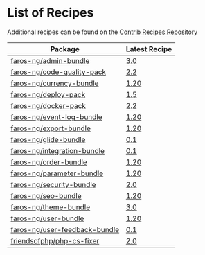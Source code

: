 # List of Recipes

Additional recipes can be found on the [Contrib Recipes Repository](https://github.com/symfony/recipes-contrib/blob/flex/main/RECIPES.md)

| Package | Latest Recipe |
| --- | --- |
| [faros-ng/admin-bundle](https://packagist.org/packages/faros-ng/admin-bundle) | [3.0](faros-ng/admin-bundle/3.0) |
| [faros-ng/code-quality-pack](https://packagist.org/packages/faros-ng/code-quality-pack) | [2.2](faros-ng/code-quality-pack/2.2) |
| [faros-ng/currency-bundle](https://packagist.org/packages/faros-ng/currency-bundle) | [1.20](faros-ng/currency-bundle/1.20) |
| [faros-ng/deploy-pack](https://packagist.org/packages/faros-ng/deploy-pack) | [1.5](faros-ng/deploy-pack/1.5) |
| [faros-ng/docker-pack](https://packagist.org/packages/faros-ng/docker-pack) | [2.2](faros-ng/docker-pack/2.2) |
| [faros-ng/event-log-bundle](https://packagist.org/packages/faros-ng/event-log-bundle) | [1.20](faros-ng/event-log-bundle/1.20) |
| [faros-ng/export-bundle](https://packagist.org/packages/faros-ng/export-bundle) | [1.20](faros-ng/export-bundle/1.20) |
| [faros-ng/glide-bundle](https://packagist.org/packages/faros-ng/glide-bundle) | [0.1](faros-ng/glide-bundle/0.1) |
| [faros-ng/integration-bundle](https://packagist.org/packages/faros-ng/integration-bundle) | [0.1](faros-ng/integration-bundle/0.1) |
| [faros-ng/order-bundle](https://packagist.org/packages/faros-ng/order-bundle) | [1.20](faros-ng/order-bundle/1.20) |
| [faros-ng/parameter-bundle](https://packagist.org/packages/faros-ng/parameter-bundle) | [1.20](faros-ng/parameter-bundle/1.20) |
| [faros-ng/security-bundle](https://packagist.org/packages/faros-ng/security-bundle) | [2.0](faros-ng/security-bundle/2.0) |
| [faros-ng/seo-bundle](https://packagist.org/packages/faros-ng/seo-bundle) | [1.20](faros-ng/seo-bundle/1.20) |
| [faros-ng/theme-bundle](https://packagist.org/packages/faros-ng/theme-bundle) | [3.0](faros-ng/theme-bundle/3.0) |
| [faros-ng/user-bundle](https://packagist.org/packages/faros-ng/user-bundle) | [1.20](faros-ng/user-bundle/1.20) |
| [faros-ng/user-feedback-bundle](https://packagist.org/packages/faros-ng/user-feedback-bundle) | [0.1](faros-ng/user-feedback-bundle/0.1) |
| [friendsofphp/php-cs-fixer](https://packagist.org/packages/friendsofphp/php-cs-fixer) | [2.0](friendsofphp/php-cs-fixer/2.0) |